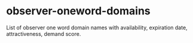 # observer-oneword-domains
List of observer one word domain names with availability, expiration date, attractiveness, demand score.

